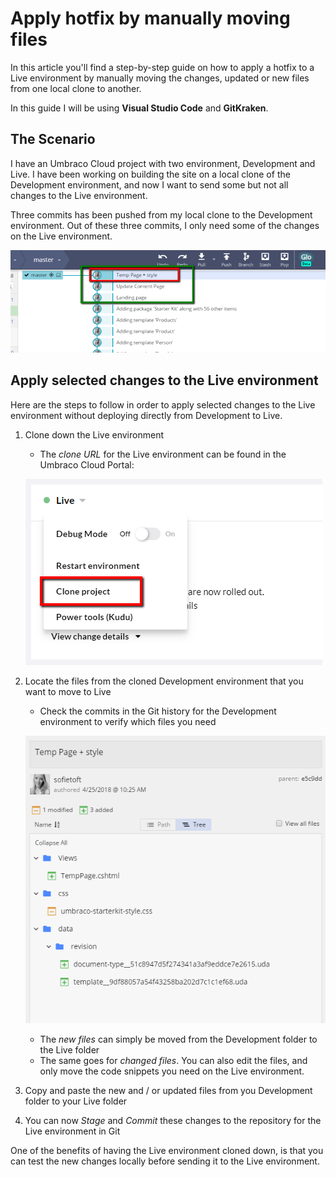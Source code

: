 # Apply hotfix by manually moving files

In this article you'll find a step-by-step guide on how to apply a hotfix to a Live environment by manually moving the changes, updated or new files from one local clone to another.

In this guide I will be using **Visual Studio Code** and **GitKraken**.

## The Scenario

I have an Umbraco Cloud project with two environment, Development and Live. I have been working on building the site on a local clone of the Development environment, and now I want to send some but not all changes to the Live environment.

Three commits has been pushed from my local clone to the Development environment. Out of these three commits, I only need some of the changes on the Live environment.

![Commits](images/commits.png)

## Apply selected changes to the Live environment

Here are the steps to follow in order to apply selected changes to the Live environment without deploying directly from Development to Live.

1. Clone down the Live environment
    * The _clone URL_ for the Live environment can be found in the Umbraco Cloud Portal:

    ![Live Clone URL](images/live-clone-url.png)

2. Locate the files from the cloned Development environment that you want to move to Live
    * Check the commits in the Git history for the Development environment to verify which files you need

    ![Files changes or added](images/commit-files-changed.png)

    * The _new files_ can simply be moved from the Development folder to the Live folder
    * The same goes for _changed files_. You can also edit the files, and only move the code snippets you need on the Live environment.

3. Copy and paste the new and / or updated files from you Development folder to your Live folder
4. You can now _Stage_ and _Commit_ these changes to the repository for the Live environment in Git

One of the benefits of having the Live environment cloned down, is that you can test the new changes locally before sending it to the Live environment.

